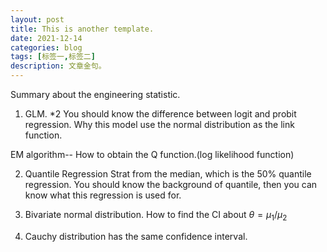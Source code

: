 ```yaml
---
layout: post
title: This is another template.
date: 2021-12-14
categories: blog
tags: [标签一,标签二]
description: 文章金句。
---
```


Summary about the engineering statistic.

1. GLM. *2
You should know the difference between logit and probit regression.
Why this model use the normal distribution as the link function.

EM algorithm-- How to obtain the Q function.(log likelihood function)

2. Quantile Regression
Strat from the median, which is the 50% quantile regression.
You should know the background of quantile, then you can know what this
regression is used for.

3. Bivariate normal distribution.
How to find the CI about $\theta = \mu_1/\mu_2$ 

4. Cauchy distribution has the same confidence interval.
